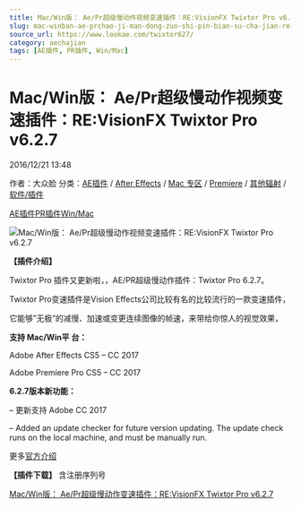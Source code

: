 ```yaml
---
title: Mac/Win版： Ae/Pr超级慢动作视频变速插件：RE:VisionFX Twixtor Pro v6.2.7
slug: mac-winban-ae-prchao-ji-man-dong-zuo-shi-pin-bian-su-cha-jian-re-visionfx-twixtor-pro-v6-2-7
source_url: https://www.lookae.com/twixtor627/
category: aechajian
tags: [AE插件, PR插件, Win/Mac]
---
```

# Mac/Win版： Ae/Pr超级慢动作视频变速插件：RE:VisionFX Twixtor Pro v6.2.7

2016/12/21 13:48

作者：大众脸
分类：[AE插件](https://www.lookae.com/after-effects/aechajian/) / [After Effects](https://www.lookae.com/after-effects/) / [Mac 专区](https://www.lookae.com/mac-osx/) / [Premiere](https://www.lookae.com/qitarjcj/premierezy/) / [其他辐射](https://www.lookae.com/others/) / [软件/插件](https://www.lookae.com/qitarjcj/)

[AE插件](https://www.lookae.com/tag/ae%e6%8f%92%e4%bb%b6/)[PR插件](https://www.lookae.com/tag/pr%e6%8f%92%e4%bb%b6/)[Win/Mac](https://www.lookae.com/tag/winmac/)

![Mac/Win版： Ae/Pr超级慢动作视频变速插件：RE:VisionFX Twixtor Pro v6.2.7](https://www.lookae.com/wp-content/uploads/2014/06/twixtor6.jpg "Mac/Win版： Ae/Pr超级慢动作视频变速插件：RE:VisionFX Twixtor Pro v6.2.7-LookAE.com")

**【插件介绍】**

Twixtor Pro 插件又更新啦，，AE/PR超级慢动作插件：Twixtor Pro 6.2.7。

Twixtor Pro变速插件是Vision Effects公司比较有名的比较流行的一款变速插件，

它能够”无极”的减慢、加速或变更连续图像的帧速，来带给你惊人的视觉效果，

**支持 Mac/Win平 台：**

Adobe After Effects CS5 – CC 2017

Adobe Premiere Pro CS5 – CC 2017

**6.2.7版本新功能：**

– 更新支持 Adobe CC 2017

– Added an update checker for future version updating. The update check runs on the local machine, and must be manually run.

更多[官方介绍](http://revisionfx.com/products/twixtor/overview/)

**【插件下载】** 含注册序列号

[Mac/Win版： Ae/Pr超级慢动作变速插件：RE:VisionFX Twixtor Pro v6.2.7](https://lookae.ctfile.com/fs/9MZ164354800)
